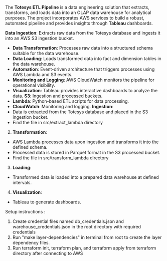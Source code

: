 The **Totesys ETL Pipeline** is a data engineering solution that extracts, transforms, and loads data into an OLAP data warehouse for analytical purposes. The project incorporates AWS services to build a robust, automated pipeline and provides insights through **Tableau** dashboards.


**Data Ingestion**: Extracts raw data from the Totesys database and ingests it into an AWS S3 ingestion bucket.
- **Data Transformation**: Processes raw data into a structured schema suitable for the data warehouse.
- **Data Loading**: Loads transformed data into fact and dimension tables in the data warehouse.
- **Automation**: Event-driven architecture that triggers processes using AWS Lambda and S3 events.
- **Monitoring and Logging**: AWS CloudWatch monitors the pipeline for operational visibility.
- **Visualization**: Tableau provides interactive dashboards to analyze the data.
**S3**: Ingestion and processed buckets.
- **Lambda**: Python-based ETL scripts for data processing.
- **CloudWatch**: Monitoring and logging.
**Ingestion**:
- Data is extracted from the Totesys database and placed in the S3 ingestion bucket.
- Find the file in src/extract_lambda directory
2. **Transformation**:
- AWS Lambda processes data upon ingestion and transforms it into the defined schema.
- Processed data is stored in Parquet format in the S3 processed bucket.
- Find the file in src/transform_lambda directory
3. **Loading**:
- Transformed data is loaded into a prepared data warehouse at defined intervals.
4. **Visualization**:
- Tableau to generate dashboards.

Setup instructions :
1. Create credential files named db_credentials.json and warehouse_credentials.json in the root directory with required credentials
2. Run "make layer-dependencies" in terminal from root to create the layer dependency files.
3. Run terraform init, terraform plan, and terraform apply from terraform directory after connecting to AWS





